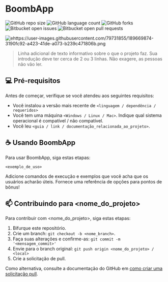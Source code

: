 # BoombApp

<!---Esses são exemplos. Veja https://shields.io para outras pessoas ou para personalizar este conjunto de escudos. Você pode querer incluir dependências, status do projeto e informações de licença aqui--->

![GitHub repo size](https://img.shields.io/github/repo-size/pedro-developeer/BoombApp?style=for-the-badge)
![GitHub language count](https://img.shields.io/github/languages/count/pedro=developeer/BoombApp?style=for-the-badge)
![GitHub forks](https://img.shields.io/github/forks/pedro-developeer/boombapp?style=for-the-badge)
![Bitbucket open issues](https://img.shields.io/bitbucket/issues/pedro-developeer/BoombApp?style=for-the-badge)
![Bitbucket open pull requests](https://img.shields.io/bitbucket/pr-raw/Pedro-developeer/BoombApp?style=for-the-badge)

<img src="https://user-images.githubusercontent.com/79731855/189669874-3190fc92-a423-41de-a073-b239c471806b.png" alt="ehttps://user-images.githubusercontent.com/79731855/189669874-3190fc92-a423-41de-a073-b239c471806b.png">

> Linha adicional de texto informativo sobre o que o projeto faz. Sua introdução deve ter cerca de 2 ou 3 linhas. Não exagere, as pessoas não vão ler.


## 💻 Pré-requisitos

Antes de começar, verifique se você atendeu aos seguintes requisitos:
<!---Estes são apenas requisitos de exemplo. Adicionar, duplicar ou remover conforme necessário--->
* Você instalou a versão mais recente de `<linguagem / dependência / requeridos>`
* Você tem uma máquina `<Windows / Linux / Mac>`. Indique qual sistema operacional é compatível / não compatível.
* Você leu `<guia / link / documentação_relacionada_ao_projeto>`.

## ☕ Usando BoombApp

Para usar BoombApp, siga estas etapas:

```
<exemplo_de_uso>
```

Adicione comandos de execução e exemplos que você acha que os usuários acharão úteis. Fornece uma referência de opções para pontos de bônus!

## 📫 Contribuindo para <nome_do_projeto>
<!---Se o seu README for longo ou se você tiver algum processo ou etapas específicas que deseja que os contribuidores sigam, considere a criação de um arquivo CONTRIBUTING.md separado--->
Para contribuir com <nome_do_projeto>, siga estas etapas:

1. Bifurque este repositório.
2. Crie um branch: `git checkout -b <nome_branch>`.
3. Faça suas alterações e confirme-as: `git commit -m '<mensagem_commit>'`
4. Envie para o branch original: `git push origin <nome_do_projeto> / <local>`
5. Crie a solicitação de pull.

Como alternativa, consulte a documentação do GitHub em [como criar uma solicitação pull](https://help.github.com/en/github/collaborating-with-issues-and-pull-requests/creating-a-pull-request).

